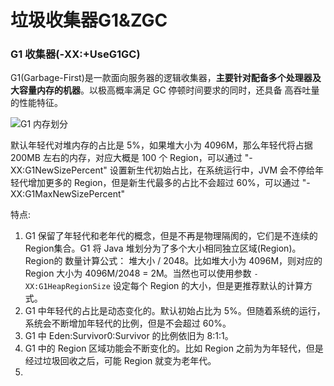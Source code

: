 垃圾收集器G1&ZGC
===

### G1 收集器(-XX:+UseG1GC)

G1(Garbage-First)是一款面向服务器的逻辑收集器，**主要针对配备多个处理器及大容量内存的机器**。以极高概率满足 GC 停顿时间要求的同时，还具备
高吞吐量的性能特征。

![G1 内存划分](http://yuko.top:9099/images/2022/03/14/4205a31b245f4979a39d18dbe382a8da.png)




默认年轻代对堆内存的占比是 5%，如果堆大小为 4096M，那么年轻代将占据 200MB 左右的内存，对应大概是 100 个 Region，可以通过 
"-XX:G1NewSizePercent" 设置新生代初始占比，在系统运行中，JVM 会不停给年轻代增加更多的 Region，但是新生代最多的占比不会超过 60%，可以通过
"-XX:G1MaxNewSizePercent"


特点:
1. G1 保留了年轻代和老年代的概念，但是不再是物理隔阂的，它们是不连续的 Region集合。G1 将 Java 堆划分为了多个大小相同独立区域(Region)。 
Region的 数量计算公式： 堆大小 / 2048。比如堆大小为 4096M，则对应的 Region 大小为 4096M/2048 = 2M。当然也可以使用参数 
`-XX:G1HeapRegionSize` 设定每个 Region 的大小，但是更推荐默认的计算方式。
2. G1 中年轻代的占比是动态变化的。默认初始占比为 5%。但随着系统的运行，系统会不断增加年轻代的比例，但是不会超过 60%。
3. G1 中 Eden:Survivor0:Survivor 的比例依旧为 8:1:1。
4. G1 中的 Region 区域功能会不断变化的。比如 Region 之前为为年轻代，但是经过垃圾回收之后，可能 Region 就变为老年代。
5. 
